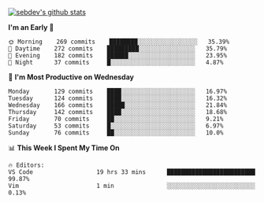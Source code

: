 [![sebdev's github stats](https://github-readme-stats.vercel.app/api?username=sebdeveloper6952)](https://github.com/anuraghazra/github-readme-stats)
<!--START_SECTION:waka-->
**I'm an Early 🐤** 

```text
🌞 Morning    269 commits    ████████░░░░░░░░░░░░░░░░░   35.39% 
🌆 Daytime    272 commits    █████████░░░░░░░░░░░░░░░░   35.79% 
🌃 Evening    182 commits    ██████░░░░░░░░░░░░░░░░░░░   23.95% 
🌙 Night      37 commits     █░░░░░░░░░░░░░░░░░░░░░░░░   4.87%

```
📅 **I'm Most Productive on Wednesday** 

```text
Monday       129 commits    ████░░░░░░░░░░░░░░░░░░░░░   16.97% 
Tuesday      124 commits    ████░░░░░░░░░░░░░░░░░░░░░   16.32% 
Wednesday    166 commits    █████░░░░░░░░░░░░░░░░░░░░   21.84% 
Thursday     142 commits    ████░░░░░░░░░░░░░░░░░░░░░   18.68% 
Friday       70 commits     ██░░░░░░░░░░░░░░░░░░░░░░░   9.21% 
Saturday     53 commits     █░░░░░░░░░░░░░░░░░░░░░░░░   6.97% 
Sunday       76 commits     ██░░░░░░░░░░░░░░░░░░░░░░░   10.0%

```


📊 **This Week I Spent My Time On** 

```text
🔥 Editors: 
VS Code                  19 hrs 33 mins      █████████████████████████   99.87% 
Vim                      1 min               ░░░░░░░░░░░░░░░░░░░░░░░░░   0.13%

```


<!--END_SECTION:waka-->
